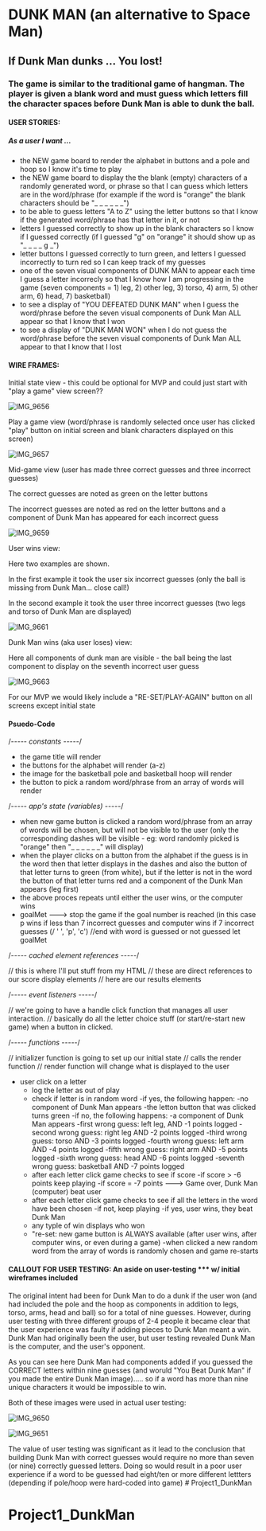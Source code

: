 # DUNK MAN (an alternative to Space Man)

## If Dunk Man dunks ... You lost!

### The game is similar to the traditional game of hangman. The player is given a blank word and must guess which letters fill the character spaces before Dunk Man is able to dunk the ball. 
#### USER STORIES:
##### As a user I want ...
- the NEW game board to render the alphabet in buttons and a pole and hoop so I know it's time to play
- the NEW game board to display the the blank (empty) characters of a randomly generated word, or phrase so that I can guess which letters are in the word/phrase (for example if the word is "orange" the blank characters should be "_ _ _ _ _ _")
- to be able to guess letters "A to Z" using the letter buttons so that I know if the generated word/phrase has that letter in it, or not
- letters I guessed correctly to show up in the blank characters so I know if I guessed correctly (if I guessed "g" on "orange" it should show up as "_ _ _ _ g _")
- letter buttons I guessed correctly to turn green, and letters I guessed incorrectly to turn red so I can keep track of my guesses
- one of the seven visual components of DUNK MAN to appear each time I guess a letter incorrecly so that I know how I am progressing in the game (seven components = 1) leg, 2) other leg, 3) torso, 4) arm, 5) other arm, 6) head, 7) basketball) 
- to see a display of "YOU DEFEATED DUNK MAN" when I guess the word/phrase before the seven visual components of Dunk Man ALL appear so that I know that I won
- to see a display of "DUNK MAN WON" when I do not guess the word/phrase before the seven visual components of Dunk Man ALL appear to that I know that I lost

#### WIRE FRAMES:
Initial state view - this could be optional for MVP and could just start with "play a game" view screen??

![IMG_9656](https://media.git.generalassemb.ly/user/48482/files/68479bdd-344b-4067-99f4-974ae485260e)

Play a game view (word/phrase is randomly selected once user has clicked "play" button on initial screen and blank characters displayed on this screen)

![IMG_9657](https://media.git.generalassemb.ly/user/48482/files/f7ff960c-6099-474e-8a11-fef7bd455830)

Mid-game view (user has made three correct guesses and three incorrect guesses)

The correct guesses are noted as green on the letter buttons 

The incorrect guesses are noted as red on the letter buttons and a component of Dunk Man has appeared for each incorrect guess

![IMG_9659](https://media.git.generalassemb.ly/user/48482/files/0425316d-9dc4-4763-a5c3-9a260eca0c14)

User wins view:

Here two examples are shown. 

In the first example it took the user six incorrect guesses (only the ball is missing from Dunk Man... close call!)

In the second example it took the user three incorrect guesses (two legs and torso of Dunk Man are displayed)

![IMG_9661](https://media.git.generalassemb.ly/user/48482/files/1bff212b-a992-4dbc-8b21-cb6e709fe39f)

Dunk Man wins (aka user loses) view: 

Here all components of dunk man are visible - the ball being the last component to display on the seventh incorrect user guess

![IMG_9663](https://media.git.generalassemb.ly/user/48482/files/76cda90e-3d85-47e7-957f-02a301df421d)

For our MVP we would likely include a "RE-SET/PLAY-AGAIN" button on all screens except initial state

#### Psuedo-Code

/*----- constants -----*/

- the game title will render 
- the buttons for the alphabet will render (a-z) 
- the image for the basketball pole and basketball hoop will render
- the button to pick a random word/phrase from an array of words will render



/*----- app's state (variables) -----*/

- when new game button is clicked a random word/phrase from an array of words will be chosen, but will not be visible to the user (only the corresponding dashes will be visible - eg: word randomly picked is "orange" then "_ _ _ _ _ _" will display) 
- when the player clicks on a button from the alphabet if the guess is in the word then that letter displays in the dashes and also the button of that letter turns to green (from white), but if the letter is not in the word the button of that letter turns red and a component of the Dunk Man appears (leg first) 
- the above proces repeats until either the user wins, or the computer wins 
- goalMet ---> stop the game if the goal number is reached  (in this case p wins if less than 7 incorrect guesses and computer wins if 7 incorrect guesses (/ ' ', 'p', 'c')
//end with word is guessed or not guessed 
let goalMet

/*----- cached element references -----*/

// this is where I'll put stuff from my HTML 
// these are direct references to our score display elements
// here are our results elements


/*----- event listeners -----*/

// we're going to have a handle click function that manages all user interaction.
// basically do all the letter choice stuff (or start/re-start new game) when a button in clicked.


/*----- functions -----*/

// initializer function is going to set up our initial state
// calls the render function
// render function will change what is displayed to the user

- user click on a letter
  - log the letter as out of play 
  - check if letter is in random word
    -if yes, the following happen:
      -no component of Dunk Man appears 
      -the letton button that was clicked turns green
    -if no, the following happens: 
      -a component of Dunk Man appears
        -first wrong guess: left leg, AND -1 points logged
        -second wrong guess: right leg AND -2 points logged
        -third wrong guess: torso AND -3 points logged
        -fourth wrong guess: left arm AND -4 points logged
        -fifth wrong guess: right arm AND -5 points logged
        -sixth wrong guess: head AND -6 points logged
        -seventh wrong guess: basketball AND -7 points logged
  - after each letter click game checks to see if score 
    -if score > -6 points keep playing
    -if score = -7 points ---> Game over, Dunk Man (computer) beat user
  - after each letter click game checks to see if all the letters in the word have been chosen
    -if not, keep playing
    -if yes, user wins, they beat Dunk Man
  - any typle of win displays who won
  - "re-set: new game button is ALWAYS available (after user wins, after computer wins, or even during a game) 
    -when clicked a new random word from the array of words is randomly chosen and game re-starts



#### CALLOUT FOR USER TESTING: An aside on user-testing *** w/ initial wireframes included 
The original intent had been for Dunk Man to do a dunk if the user won (and had included the pole and the hoop as components in addition to legs, torso, arms, head and ball) so for a total of nine guesses. However, during user testing with three different groups of 2-4 people it became clear that the user experience was faulty if adding pieces to Dunk Man meant a win. Dunk Man had originally been the user, but user testing revealed Dunk Man is the computer, and the user's opponent.  

As you can see here Dunk Man had components added if you guessed the CORRECT letters within nine guesses (and woruld "You Beat Dunk Man" if you made the entire Dunk Man image)..... so if a word has more than nine unique characters it would be impossible to win. 

Both of these images were used in actual user testing: 

![IMG_9650](https://media.git.generalassemb.ly/user/48482/files/83d5d1e8-6abb-4deb-8cb7-085291968efd)

![IMG_9651](https://media.git.generalassemb.ly/user/48482/files/47a76c3a-c202-40c2-bee6-0f3ad48f62a3)

The value of user testing was significant as it lead to the conclusion that building Dunk Man with correct guesses would require no more than seven (or nine) correctly guessed letters. Doing so would result in a poor user experience if a word to be guessed had eight/ten or more different lettters (depending if pole/hoop were hard-coded into game) # Project1_DunkMan
# Project1_DunkMan
